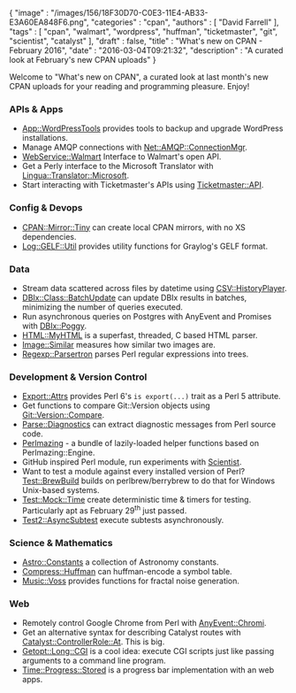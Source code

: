 {
   "image" : "/images/156/18F30D70-C0E3-11E4-AB33-E3A60EA848F6.png",
   "categories" : "cpan",
   "authors" : [
      "David Farrell"
   ],
   "tags" : [
      "cpan",
      "walmart",
      "wordpress",
      "huffman",
      "ticketmaster",
      "git",
      "scientist",
      "catalyst"
   ],
   "draft" : false,
   "title" : "What's new on CPAN - February 2016",
   "date" : "2016-03-04T09:21:32",
   "description" : "A curated look at February's new CPAN uploads"
}



Welcome to "What's new on CPAN", a curated look at last month's new CPAN uploads for your reading and programming pleasure. Enjoy!

### APIs & Apps
* [App::WordPressTools](https://metacpan.org/pod/wp_tools) provides tools to backup and upgrade WordPress installations.
* Manage AMQP connections with [Net::AMQP::ConnectionMgr](https://metacpan.org/pod/Net::AMQP::ConnectionMgr).
* [WebService::Walmart](https://metacpan.org/pod/WebService::Walmart) Interface to Walmart's open API.
* Get a Perly interface to the Microsoft Translator with [Lingua::Translator::Microsoft](https://metacpan.org/pod/Lingua::Translator::Microsoft).
* Start interacting with Ticketmaster's APIs using [Ticketmaster::API](https://metacpan.org/pod/Ticketmaster::API).


### Config & Devops
* [CPAN::Mirror::Tiny](https://metacpan.org/pod/CPAN::Mirror::Tiny) can create local CPAN mirrors, with no XS dependencies.
* [Log::GELF::Util](https://metacpan.org/pod/Log::GELF::Util) provides utility functions for Graylog's GELF format.


### Data
* Stream data scattered across files by datetime using [CSV::HistoryPlayer](https://metacpan.org/pod/CSV::HistoryPlayer).
* [DBIx::Class::BatchUpdate](https://metacpan.org/pod/DBIx::Class::BatchUpdate) can update DBIx results in batches, minimizing the number of queries executed.
* Run asynchronous queries on Postgres with AnyEvent and Promises with [DBIx::Poggy](https://metacpan.org/pod/DBIx::Poggy).
* [HTML::MyHTML](https://metacpan.org/pod/HTML::MyHTML) is a superfast, threaded, C based HTML parser.
* [Image::Similar](https://metacpan.org/pod/Image::Similar) measures how similar two images are.
* [Regexp::Parsertron](https://metacpan.org/pod/Regexp::Parsertron) parses Perl regular expressions into trees.


### Development & Version Control
* [Export::Attrs](https://metacpan.org/pod/Export::Attrs) provides Perl 6's `is export(...)` trait as a Perl 5 attribute.
* Get functions to compare Git::Version objects using [Git::Version::Compare](https://metacpan.org/pod/Git::Version::Compare).
* [Parse::Diagnostics](https://metacpan.org/pod/Parse::Diagnostics) can extract diagnostic messages from Perl source code.
* [Perlmazing](https://metacpan.org/pod/Perlmazing) - a bundle of lazily-loaded helper functions based on Perlmazing::Engine.
* GitHub inspired Perl module, run experiments with [Scientist](https://metacpan.org/pod/Scientist).
* Want to test a module against every installed version of Perl? [Test::BrewBuild](https://metacpan.org/pod/Test::BrewBuild) builds on perlbrew/berrybrew to do that for Windows Unix-based systems.
* [Test::Mock::Time](https://metacpan.org/pod/Test::Mock::Time) create deterministic time & timers for testing. Particularly apt as February 29<sup>th</sup> just passed.
* [Test2::AsyncSubtest](https://metacpan.org/pod/Test2::AsyncSubtest) execute subtests asynchronously.


### Science & Mathematics
* [Astro::Constants](https://metacpan.org/pod/Astro::Constants) a collection of Astronomy constants.
* [Compress::Huffman](https://metacpan.org/pod/Compress::Huffman) can huffman-encode a symbol table.
* [Music::Voss](https://metacpan.org/pod/Music::Voss) provides functions for fractal noise generation.


### Web
* Remotely control Google Chrome from Perl with [AnyEvent::Chromi](https://metacpan.org/pod/AnyEvent::Chromi).
* Get an alternative syntax for describing Catalyst routes with [Catalyst::ControllerRole::At](https://metacpan.org/pod/Catalyst::ControllerRole::At). This is big.
* [Getopt::Long::CGI](https://metacpan.org/pod/Getopt::Long::CGI) is a cool idea: execute CGI scripts just like passing arguments to a command line program.
* [Time::Progress::Stored](https://metacpan.org/pod/Time::Progress::Stored) is a progress bar implementation with an web apps.
